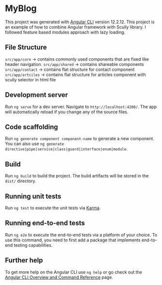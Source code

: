 # MyBlog

This project was generated with [Angular CLI](https://github.com/angular/angular-cli) version 12.2.12.
This project is an example of how to combine Angular framework with Scully library.
I followed feature based modules approach with lazy loading.

## File Structure

`src/app/core` -> contains commonly used components that are fixed like header navigation.
`src/app/shared` -> contains shareable components
`src/app/contact` ->  contains flat structure for contact component
`src/app/artciles` ->  contains flat structure for articles component with scully selector in html file


## Development server

Run `ng serve` for a dev server. Navigate to `http://localhost:4200/`. The app will automatically reload if you change any of the source files.

## Code scaffolding

Run `ng generate component component-name` to generate a new component. You can also use `ng generate directive|pipe|service|class|guard|interface|enum|module`.

## Build

Run `ng build` to build the project. The build artifacts will be stored in the `dist/` directory.

## Running unit tests

Run `ng test` to execute the unit tests via [Karma](https://karma-runner.github.io).

## Running end-to-end tests

Run `ng e2e` to execute the end-to-end tests via a platform of your choice. To use this command, you need to first add a package that implements end-to-end testing capabilities.

## Further help

To get more help on the Angular CLI use `ng help` or go check out the [Angular CLI Overview and Command Reference](https://angular.io/cli) page.
